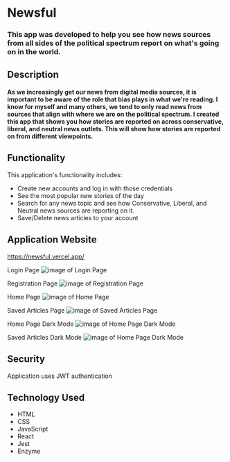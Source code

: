 # Newsful

### This app was developed to help you see how news sources from all sides of the political spectrum report on what's going on in the world.

## Description
#### As we increasingly get our news from digital media sources, it is important to be aware of the role that bias plays in what we're reading. I know for myself and many others, we tend to only read news from sources that align with where we are on the political spectrum. I created this app that shows you how stories are reported on across conservative, liberal, and neutral news outlets. This will show how stories are reported on from different viewpoints.

## Functionality

This application's functionality includes:

* Create new accounts and log in with those credentials
* See the most popular new stories of the day
* Search for any news topic and see how Conservative, Liberal, and Neutral news sources are reporting on it.
* Save/Delete news articles to your account


## Application Website
https://newsful.vercel.app/

 Login Page
![image of Login Page](https://i.ibb.co/zR7wxbd/Newsful-Signin.png)

 Registration Page
![image of Registration Page](https://i.ibb.co/GVLBtDd/Newsful-Registration.png)

Home Page
![image of Home Page](https://i.ibb.co/bFh8Zwb/Newsful-Home.png)

Saved Articles Page
![image of Saved Articles Page](https://i.ibb.co/QY6PrNg/Newsful-Saved.png)

Home Page Dark Mode
![image of Home Page Dark Mode](https://i.ibb.co/2vybWjM/Newsful-Home-Dark.png)

Saved Articles Dark Mode
![image of Home Page Dark Mode](https://i.ibb.co/YPTv1cD/Newsful-Saved-Dark.png)

## Security
Application uses JWT authentication

## Technology Used
* HTML
* CSS
* JavaScript
* React
* Jest
* Enzyme